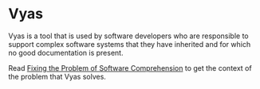 # Vyas
Vyas is a tool that is used by software developers who are responsible to support complex software systems that they have inherited and for which no good documentation is present.

Read [Fixing the Problem of Software Comprehension](https://medium.com/@anuroopsirothia/fixing-the-problem-of-software-comprehension-f99f8febfed2) to get the context of the problem that Vyas solves.
